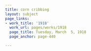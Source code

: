 ```yaml
---
title: corn cribbing
layout: subject
page_links:
- work_title: '1918'
  work_url: pages/works/1918
  page_title: Tuesday, March  5, 1918
  page_anchor: page-440

---
```

